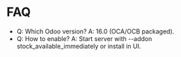 # FAQ

- Q: Which Odoo version? A: 16.0 (OCA/OCB packaged).
- Q: How to enable? A: Start server with --addon stock_available_immediately or install in UI.
